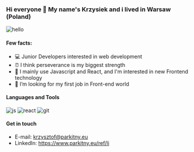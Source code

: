 ### Hi everyone 👋 My name's Krzysiek and i lived in Warsaw (Poland)

![hello](https://media-exp1.licdn.com/dms/image/C4E16AQGZrsOhNjvTMw/profile-displaybackgroundimage-shrink_350_1400/0/1603799077313?e=1614211200&v=beta&t=wuWCbJy9E0AgY4YFYpgQNuRJm4ZWOVvePdfK6PqaUKI)

#### Few facts:
* 💻 Junior Developers interested in web development
* ⏰ I think perseverance is my biggest strength
* 📝 I mainly use Javascript and React, and I'm interested in new Frontend technology
* 🤔 I’m looking for my first job in Front-end world


#### Languages and Tools
![js](https://www.parkitny.eu/ref/icons/js.png)
![react](https://www.parkitny.eu/ref/icons/react.png)
![git](https://www.parkitny.eu/ref/icons/git.png)


#### Get in touch
* E-mail: krzysztof@parkitny.eu
* LinkedIn: https://www.parkitny.eu/ref/li
